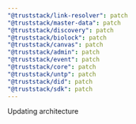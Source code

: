 ```yaml
---
"@truststack/link-resolver": patch
"@truststack/master-data": patch
"@truststack/discovery": patch
"@truststack/biolock": patch
"@truststack/canvas": patch
"@truststack/admin": patch
"@truststack/event": patch
"@truststack/core": patch
"@truststack/untp": patch
"@truststack/did": patch
"@truststack/sdk": patch
---
```


Updating architecture
